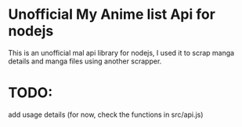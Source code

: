 # Unofficial My Anime list Api for nodejs
This is an unofficial mal api library for nodejs, I used it to scrap manga details and manga files using another scrapper.

# TODO:
add usage details (for now, check the functions in src/api.js)
